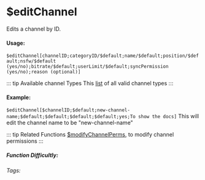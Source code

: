 # $editChannel
Edits a channel by ID.

#### Usage: 
`$editChannel[channelID;categoryID/$default;name/$default;position/$default;nsfw/$default (yes/no);bitrate/$default;userLimit/$default;syncPermission (yes/no);reason (optional)]`

::: tip Available channel Types
This [list](../CodeReferences/ref.channel_types.md) of all valid channel types
:::

#### Example:
`$editChannel[$channelID;$default;new-channel-name;$default;$default;$default;$default;yes;To show the docs]`
This will edit the channel name to be "new-channel-name"

::: tip Related Functions
[$modifyChannelPerms](../Channel/modifyChannelPerms.md), to modify channel permissions
:::





##### Function Difficultly: <Badge type="danger" text="Difficult" vertical="middle" /> 
###### Tags: <Badge type="tip" text="channel" vertical="middle" /> <Badge type="tip" text="edit" vertical="middle" /> <Badge type="tip" text="edit Channel" vertical="middle" /> <Badge type="tip" text="modify Channel" vertical="middle" /> 